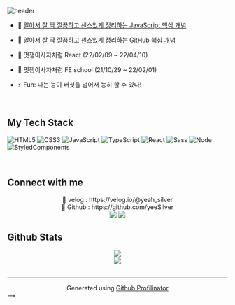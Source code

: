 <!-- <header align="center">
<img src="https://rishavanand.github.io/static/images/greetings.gif" align="center" style="width: 50%" />
</header>   -->
<!-- 
![header](https://capsule-render.vercel.app/api?type=waving&color=gradient&height=300&section=header&text=Hello%20World🍎%20&fontSize=70&animation=scaleIn&desc=I'm%20YEEUN%20AN&descAlign=60&descAlignY=60&theme=radical) -->

![header](https://capsule-render.vercel.app/api?type=waving&color=0:ed9d0b,100:f94001&height=200&section=header&text=Hello%20World🍎%20&fontSize=50&animation=fadeIn&desc=I'm%20YEEUN%20AN&descAlign=50&descAlignY=53&fontColor=ffffff&fontAlignY=36)
  

<!-- <div align="center"> 협업하기 좋은 개발자가 되기 위해 고민하고 노력합니다.
</div>   -->
  

- 📑 [알아서 잘 딱 깔끔하고 센스있게 정리하는 JavaScript 핵심 개념](https://ridibooks.com/books/2773000055)
- 📑 [알아서 잘 딱 깔끔하고 센스있게 정리하는 GitHub 핵심 개념](https://ridibooks.com/books/2773000054?_s=search&_q=%EC%95%8C%EC%95%84%EC%84%9C+%EC%9E%98+%EB%94%B1+%EA%B9%94%EB%81%94%ED%95%98%EA%B3%A0+%EC%84%BC%EC%8A%A4%EC%9E%88%EA%B2%8C+%EC%A0%95%EB%A6%AC%ED%95%98%EB%8A%94&_rdt_sid=search&_rdt_idx=0)
   
- 🌱 멋쟁이사자처럼 React (22/02/09 ~ 22/04/10)
- 🌱 멋쟁이사자처럼 FE school (21/10/29 ~ 22/02/01)

- ⚡ Fun: 나는 능이 버섯을 넘어서 능히 할 수 있다!  
  

<br/>  


## My Tech Stack 
![HTML5](https://img.shields.io/badge/-HTML5-F05032?style=for-the-badge&logo=html5&logoColor=ffffff)
![CSS3](https://img.shields.io/badge/-CSS3-007ACC?style=for-the-badge&logo=css3)
![JavaScript](https://img.shields.io/badge/-JavaScript-%23F7DF1C?style=for-the-badge&logo=javascript&logoColor=000000&labelColor=%23F7DF1C&color=%23FFCE5A)
![TypeScript](https://img.shields.io/badge/-TypeScript-007ACC?style=for-the-badge&logo=typescript&logoColor=ffffff)
![React](https://img.shields.io/badge/-React-222222?style=for-the-badge&logo=react)
![Sass](https://img.shields.io/badge/-Sass-ff69b4?style=for-the-badge&logo=sass)
![Node](https://img.shields.io/badge/-Nodejs-43853d?style=for-the-badge&logo=Node.js&logoColor=ffffff)
![StyledComponents](https://img.shields.io/badge/-StyledComponents-DB7093?style=for-the-badge&logo=styled-components&logoColor=white)

<br/>  


## Connect with me  
<div align="center">
💬 velog : https://velog.io/@yeah_silver <br/>
💬 Github : https://github.com/yeeSilver 
</div>  
  
<div align="center">
<img src="https://img.shields.io/badge/velog-black?style=for-the-badge&logo=velog&logoColor=white"/>
<img src="https://img.shields.io/badge/github-grey?style=for-the-badge&logo=github&logoColor=white"/>
</div>  
  
  


## Github Stats  
<div align="center"><img src="https://github-readme-stats.vercel.app/api?username=yeeSilver&show_icons=true&count_private=true&hide_border=true" align="center" /></div>  

<div align="center"><img src="https://github-readme-stats.vercel.app/api/top-langs/?username=yeeSilver&hide_border=true&layout=compact" align="center" /></div>  

<br/>  



----
<div align="center">Generated using <a href="https://profilinator.rishav.dev/" target="_blank">Github Profilinator</a></div>

<!-- Here are some ideas to get you started:
- 👋
- 🔭 I’m currently working on ...
- 🌱 I’m currently learning ...
- 👯 I’m looking to collaborate on ...
- 🤔 I’m looking for help with ...
- 💬 Ask me about ...
- 📫 How to reach me: ...
- 😄 Pronouns: ...
- ⚡ Fun fact: ...
--> -->
